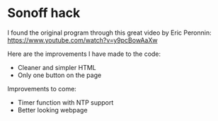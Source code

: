 # Sonoff hack

I found the original program through this great video by Eric Peronnin: 
https://www.youtube.com/watch?v=y9pcBowAaXw

Here are the improvements I have made to the code:
- Cleaner and simpler HTML
- Only one button on the page

Improvements to come:
- Timer function with NTP support
- Better looking webpage
